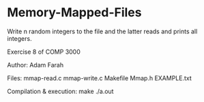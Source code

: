 # Memory-Mapped-Files
Write n random integers to the file and the latter reads and prints all integers.

Exercise 8 of COMP 3000

Author: Adam Farah

Files: mmap-read.c mmap-write.c Makefile Mmap.h EXAMPLE.txt

Compilation & execution: make ./a.out

